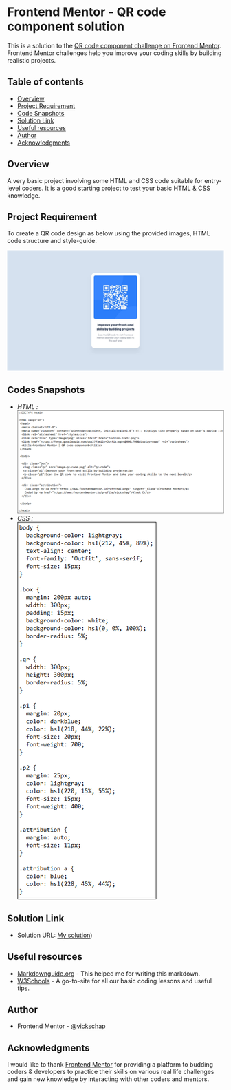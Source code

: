 # Frontend Mentor - QR code component solution

This is a solution to the [QR code component challenge on Frontend Mentor](https://www.frontendmentor.io/challenges/qr-code-component-iux_sIO_H). Frontend Mentor challenges help you improve your coding skills by building realistic projects. 

## Table of contents

- [Overview](#overview)
- [Project Requirement](#project-requirement)
- [Code Snapshots](#code-snapshots)
- [Solution Link](#solution-link)
- [Useful resources](#useful-resources)
- [Author](#author)
- [Acknowledgments](#acknowledgments)


## Overview

A very basic project involving some HTML and CSS code suitable for entry-level coders. It is a good starting project to test your basic HTML & CSS knowledge.

## Project Requirement

To create a QR code design as below using the provided images, HTML code structure and style-guide.

![project-output](desktop-design.jpg)

## Codes Snapshots
 - *HTML :*  
![HTML-screenshot](HTML_screenshot.PNG)
 - *CSS :*  
![CSS-screenshot](CSS_screenshot.PNG)
## Solution Link

- Solution URL: [My solution](https://www.frontendmentor.io/solutions/qr-code-component-challenge-solution-using-html-and-css-PtZSSA73YM))

## Useful resources

- [Markdownguide.org](https://www.markdownguide.org) - This helped me for writing this markdown.
- [W3Schools](https://www.w3schools.com) - A go-to-site for all our basic coding lessons and useful tips.

## Author

- Frontend Mentor - [@vickschap](https://www.frontendmentor.io/profile/vickschap)

## Acknowledgments

I would like to thank [Frontend Mentor](https://www.frontendmentor.io) for providing a platform to budding coders & developers to practice their skills on various real life challenges and gain new knowledge by interacting with other coders and mentors.
